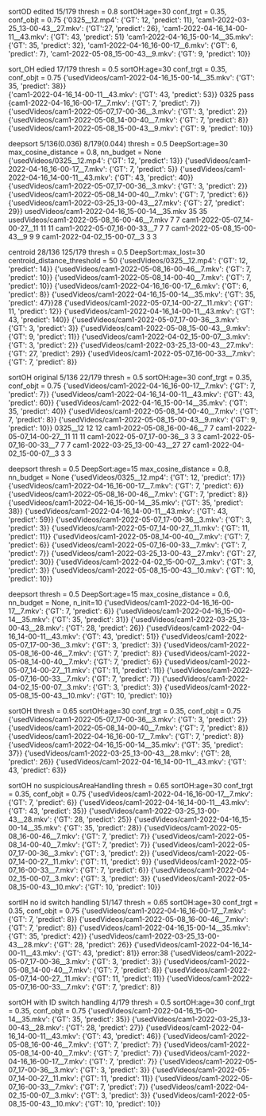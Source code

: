 sortOD edited 15/179
thresh = 0.8 sortOH:age=30 conf_trgt = 0.35, conf_objt = 0.75
{'0325__12.mp4': {'GT': 12, 'predict': 11}, 
'cam1-2022-03-25_13-00-43__27.mkv': {'GT':27, 'predict': 26}, 
'cam1-2022-04-16_14-00-11__43.mkv': {'GT': 43, 'predict': 51}
'cam1-2022-04-16_15-00-14__35.mkv': {'GT': 35, 'predict': 32}, 
'cam1-2022-04-16_16-00-17__6.mkv': {'GT': 6, 'predict': 7}, 
'cam1-2022-05-08_15-00-43__9.mkv': {'GT': 9, 'predict': 10}}

sort_OH edied 17/179
thresh = 0.5 sortOH:age=30 conf_trgt = 0.35, conf_objt = 0.75 
{'usedVideos/cam1-2022-04-16_15-00-14__35.mkv': {'GT': 35, 'predict': 38}}  
{'cam1-2022-04-16_14-00-11__43.mkv': {'GT': 43, 'predict': 53}} 
0325 pass
{cam1-2022-04-16_16-00-17__7.mkv': {'GT': 7, 'predict': 7}}
{'usedVideos/cam1-2022-05-07_17-00-36__3.mkv': {'GT': 3, 'predict': 2}}
{'usedVideos/cam1-2022-05-08_14-00-40__7.mkv': {'GT': 7, 'predict': 8}}
{'usedVideos/cam1-2022-05-08_15-00-43__9.mkv': {'GT': 9, 'predict': 10}}



deepsort
5/136(0.036) 8/179(0.044)
thresh = 0.5 DeepSort:age=30 max_cosine_distance = 0.8, nn_budget = None
{'usedVideos/0325__12.mp4': {'GT': 12, 'predict': 13}}
{'usedVideos/cam1-2022-04-16_16-00-17__7.mkv': {'GT': 7, 'predict': 5}}
{'usedVideos/cam1-2022-04-16_14-00-11__43.mkv': {'GT': 43, 'predict': 40}}
{'usedVideos/cam1-2022-05-07_17-00-36__3.mkv': {'GT': 3, 'predict': 2}}
{'usedVideos/cam1-2022-05-08_14-00-40__7.mkv': {'GT': 7, 'predict': 6}}
{'usedVideos/cam1-2022-03-25_13-00-43__27.mkv': {'GT': 27, 'predict': 29}}
usedVideos/cam1-2022-04-16_15-00-14__35.mkv 35 35
usedVideos/cam1-2022-05-08_16-00-46__7.mkv 7 7
cam1-2022-05-07_14-00-27__11 11 11
cam1-2022-05-07_16-00-33__7 7 7
cam1-2022-05-08_15-00-43__9 9 9
cam1-2022-04-02_15-00-07__3 3 3



centroid
28/136 125/179
thresh = 0.5 DeepSort:max_lost=30 centroid_distance_threshold = 50
{'usedVideos/0325__12.mp4': {'GT': 12, 'predict': 14}}
{'usedVideos/cam1-2022-05-08_16-00-46__7.mkv': {'GT': 7, 'predict': 10}}
{'usedVideos/cam1-2022-05-08_14-00-40__7.mkv': {'GT': 7, 'predict': 10}}
{'usedVideos/cam1-2022-04-16_16-00-17__6.mkv': {'GT': 6, 'predict': 8}}
{'usedVideos/cam1-2022-04-16_15-00-14__35.mkv': {'GT': 35, 'predict': 47}}28
{'usedVideos/cam1-2022-05-07_14-00-27__11.mkv': {'GT': 11, 'predict': 12}}
{'usedVideos/cam1-2022-04-16_14-00-11__43.mkv': {'GT': 43, 'predict': 140}}
{'usedVideos/cam1-2022-05-07_17-00-36__3.mkv': {'GT': 3, 'predict': 3}}
{'usedVideos/cam1-2022-05-08_15-00-43__9.mkv': {'GT': 9, 'predict': 11}}
{'usedVideos/cam1-2022-04-02_15-00-07__3.mkv': {'GT': 3, 'predict': 2}}
{'usedVideos/cam1-2022-03-25_13-00-43__27.mkv': {'GT': 27, 'predict': 29}}
{'usedVideos/cam1-2022-05-07_16-00-33__7.mkv': {'GT': 7, 'predict': 8}}


sortOH original 5/136  22/179
thresh = 0.5 sortOH:age=30 conf_trgt = 0.35, conf_objt = 0.75
{'usedVideos/cam1-2022-04-16_16-00-17__7.mkv': {'GT': 7, 'predict': 7}}
{'usedVideos/cam1-2022-04-16_14-00-11__43.mkv': {'GT': 43, 'predict': 60}}
{'usedVideos/cam1-2022-04-16_15-00-14__35.mkv': {'GT': 35, 'predict': 40}}
{'usedVideos/cam1-2022-05-08_14-00-40__7.mkv': {'GT': 7, 'predict': 8}}
{'usedVideos/cam1-2022-05-08_15-00-43__9.mkv': {'GT': 9, 'predict': 10}}
0325__12 12 12
cam1-2022-05-08_16-00-46__7 7
cam1-2022-05-07_14-00-27__11 11 11
cam1-2022-05-07_17-00-36__3 3 3
cam1-2022-05-07_16-00-33__7 7 7
cam1-2022-03-25_13-00-43__27 27
cam1-2022-04-02_15-00-07__3 3 3

deepsort 
thresh = 0.5 DeepSort:age=15 max_cosine_distance = 0.8, nn_budget = None
{'usedVideos/0325__12.mp4': {'GT': 12, 'predict': 17}}
{'usedVideos/cam1-2022-04-16_16-00-17__7.mkv': {'GT': 7, 'predict': 6}}
{'usedVideos/cam1-2022-05-08_16-00-46__7.mkv': {'GT': 7, 'predict': 8}}
{'usedVideos/cam1-2022-04-16_15-00-14__35.mkv': {'GT': 35, 'predict': 38}}
{'usedVideos/cam1-2022-04-16_14-00-11__43.mkv': {'GT': 43, 'predict': 59}}
{'usedVideos/cam1-2022-05-07_17-00-36__3.mkv': {'GT': 3, 'predict': 3}}
{'usedVideos/cam1-2022-05-07_14-00-27__11.mkv': {'GT': 11, 'predict': 11}}
{'usedVideos/cam1-2022-05-08_14-00-40__7.mkv': {'GT': 7, 'predict': 6}}
{'usedVideos/cam1-2022-05-07_16-00-33__7.mkv': {'GT': 7, 'predict': 7}}
{'usedVideos/cam1-2022-03-25_13-00-43__27.mkv': {'GT': 27, 'predict': 30}}
{'usedVideos/cam1-2022-04-02_15-00-07__3.mkv': {'GT': 3, 'predict': 3}}
{'usedVideos/cam1-2022-05-08_15-00-43__10.mkv': {'GT': 10, 'predict': 10}}

deepsort
thresh = 0.5 DeepSort:age=15 max_cosine_distance = 0.6, nn_budget = None, n_init=10
{'usedVideos/cam1-2022-04-16_16-00-17__7.mkv': {'GT': 7, 'predict': 6}}
{'usedVideos/cam1-2022-04-16_15-00-14__35.mkv': {'GT': 35, 'predict': 31}}
{'usedVideos/cam1-2022-03-25_13-00-43__28.mkv': {'GT': 28, 'predict': 26}}
{'usedVideos/cam1-2022-04-16_14-00-11__43.mkv': {'GT': 43, 'predict': 51}}
{'usedVideos/cam1-2022-05-07_17-00-36__3.mkv': {'GT': 3, 'predict': 3}}
{'usedVideos/cam1-2022-05-08_16-00-46__7.mkv': {'GT': 7, 'predict': 8}}
{'usedVideos/cam1-2022-05-08_14-00-40__7.mkv': {'GT': 7, 'predict': 6}}
{'usedVideos/cam1-2022-05-07_14-00-27__11.mkv': {'GT': 11, 'predict': 11}}
{'usedVideos/cam1-2022-05-07_16-00-33__7.mkv': {'GT': 7, 'predict': 7}}
{'usedVideos/cam1-2022-04-02_15-00-07__3.mkv': {'GT': 3, 'predict': 3}}
{'usedVideos/cam1-2022-05-08_15-00-43__10.mkv': {'GT': 10, 'predict': 10}}


sortOH
thresh = 0.65 sortOH:age=30 conf_trgt = 0.35, conf_objt = 0.75
{'usedVideos/cam1-2022-05-07_17-00-36__3.mkv': {'GT': 3, 'predict': 2}}
{'usedVideos/cam1-2022-05-08_14-00-40__7.mkv': {'GT': 7, 'predict': 8}}
{'usedVideos/cam1-2022-04-16_16-00-17__7.mkv': {'GT': 7, 'predict': 8}}
{'usedVideos/cam1-2022-04-16_15-00-14__35.mkv': {'GT': 35, 'predict': 37}}
{'usedVideos/cam1-2022-03-25_13-00-43__28.mkv': {'GT': 28, 'predict': 26}}
{'usedVideos/cam1-2022-04-16_14-00-11__43.mkv': {'GT': 43, 'predict': 63}}


sortOH no suspiciousAreaHandling
thresh = 0.65 sortOH:age=30 conf_trgt = 0.35, conf_objt = 0.75
{'usedVideos/cam1-2022-04-16_16-00-17__7.mkv': {'GT': 7, 'predict': 6}}
{'usedVideos/cam1-2022-04-16_14-00-11__43.mkv': {'GT': 43, 'predict': 35}}
{'usedVideos/cam1-2022-03-25_13-00-43__28.mkv': {'GT': 28, 'predict': 25}}
{'usedVideos/cam1-2022-04-16_15-00-14__35.mkv': {'GT': 35, 'predict': 28}}
{'usedVideos/cam1-2022-05-08_16-00-46__7.mkv': {'GT': 7, 'predict': 7}}
{'usedVideos/cam1-2022-05-08_14-00-40__7.mkv': {'GT': 7, 'predict': 7}}
{'usedVideos/cam1-2022-05-07_17-00-36__3.mkv': {'GT': 3, 'predict': 2}}
{'usedVideos/cam1-2022-05-07_14-00-27__11.mkv': {'GT': 11, 'predict': 9}}
{'usedVideos/cam1-2022-05-07_16-00-33__7.mkv': {'GT': 7, 'predict': 6}}
{'usedVideos/cam1-2022-04-02_15-00-07__3.mkv': {'GT': 3, 'predict': 3}}
{'usedVideos/cam1-2022-05-08_15-00-43__10.mkv': {'GT': 10, 'predict': 10}}


sortIH no id switch handling  51/147
thresh = 0.65 sortOH:age=30 conf_trgt = 0.35, conf_objt = 0.75
{'usedVideos/cam1-2022-04-16_16-00-17__7.mkv': {'GT': 7, 'predict': 8}}
{'usedVideos/cam1-2022-05-08_16-00-46__7.mkv': {'GT': 7, 'predict': 8}}
{'usedVideos/cam1-2022-04-16_15-00-14__35.mkv': {'GT': 35, 'predict': 42}}
{'usedVideos/cam1-2022-03-25_13-00-43__28.mkv': {'GT': 28, 'predict': 26}}
{'usedVideos/cam1-2022-04-16_14-00-11__43.mkv': {'GT': 43, 'predict': 81}} error:38
{'usedVideos/cam1-2022-05-07_17-00-36__3.mkv': {'GT': 3, 'predict': 3}}
{'usedVideos/cam1-2022-05-08_14-00-40__7.mkv': {'GT': 7, 'predict': 8}}
{'usedVideos/cam1-2022-05-07_14-00-27__11.mkv': {'GT': 11, 'predict': 11}}
{'usedVideos/cam1-2022-05-07_16-00-33__7.mkv': {'GT': 7, 'predict': 8}}


sortOH with ID switch handling 4/179
thresh = 0.5 sortOH:age=30 conf_trgt = 0.35, conf_objt = 0.75
{'usedVideos/cam1-2022-04-16_15-00-14__35.mkv': {'GT': 35, 'predict': 35}}
{'usedVideos/cam1-2022-03-25_13-00-43__28.mkv': {'GT': 28, 'predict': 27}}
{'usedVideos/cam1-2022-04-16_14-00-11__43.mkv': {'GT': 43, 'predict': 46}}
{'usedVideos/cam1-2022-05-08_16-00-46__7.mkv': {'GT': 7, 'predict': 7}}
{'usedVideos/cam1-2022-05-08_14-00-40__7.mkv': {'GT': 7, 'predict': 7}}
{'usedVideos/cam1-2022-04-16_16-00-17__7.mkv': {'GT': 7, 'predict': 7}}
{'usedVideos/cam1-2022-05-07_17-00-36__3.mkv': {'GT': 3, 'predict': 3}}
{'usedVideos/cam1-2022-05-07_14-00-27__11.mkv': {'GT': 11, 'predict': 11}}
{'usedVideos/cam1-2022-05-07_16-00-33__7.mkv': {'GT': 7, 'predict': 7}}
{'usedVideos/cam1-2022-04-02_15-00-07__3.mkv': {'GT': 3, 'predict': 3}}
{'usedVideos/cam1-2022-05-08_15-00-43__10.mkv': {'GT': 10, 'predict': 10}}